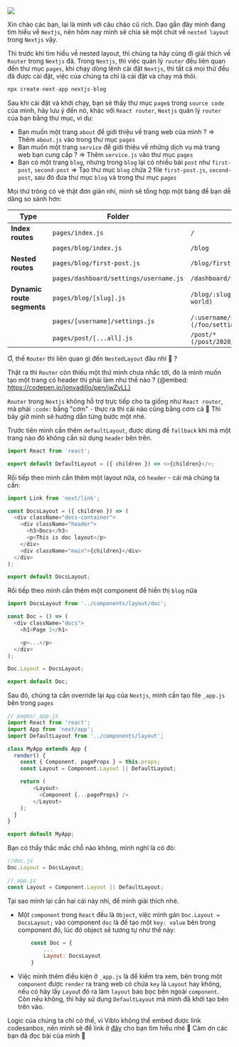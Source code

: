 ![](https://images.viblo.asia/c9457140-6d50-4c63-87d1-f6f84360df33.png)

Xin chào các bạn, lại là mình với câu chào cũ rích. Dạo gần đây mình đang tìm hiểu về `Nextjs`, nên hôm nay mình sẽ chia sẻ một chút về `nested layout` trong `Nextjs` vậy.

Thì trước khi tìm hiểu về nested layout, thì chúng ta hãy cùng đi giải thích về `Router` trong `Nextjs` đã. Trong `Nextjs`, thì việc quản lý `router` đều liên quan đến thư mục `pages`,  khi chạy dòng lệnh cài đặt `Nextjs`, thì tất cả mọi thứ đều đã được cài đặt, việc của chúng ta chỉ là cài đặt và chạy mà thôi.

```js
npx create-next-app nextjs-blog
```

Sau khi cài đặt và khởi chạy, bạn sẽ thấy thư mục `page`s trong `source code` của mình, hãy lưu ý đến nó, khác với `React router`,  `Nextjs` quản lý `router` của bạn bằng thư mục, ví dụ:
 - Bạn muốn một trang `about` để giới thiệu về trang web của mình ? => Thêm `about.js` vào trong thư mục `pages`
 - Bạn muốn một trang `service` để giới thiệu về những dịch vụ mà trang web bạn cung cấp ? => Thêm `service.js` vào thư mục `pages`
 - Bạn có một trang `blog`, nhưng trong `blog` lại có nhiều bài `post` như `first-post`, `second-post` => Tạo thư mục `blog` chứa 2 file `first-post.js`, `second-post`, sau đó đưa thư mục `blog` và trong thư mục `pages`

Mọi thứ trông có vẻ thật đơn giản nhỉ, mình sẽ tổng hợp một bảng để bạn dễ dàng so sánh hơn:


|Type |Folder |Url | 
| --------| -------- | -------- |
|**Index routes**| `pages/index.js`     | `/`     |
|| `pages/blog/index.js`     | `/blog`     |
|**Nested routes**| `pages/blog/first-post.js`     | `/blog/first-post`     |
|| `pages/dashboard/settings/username.js`     | `/dashboard/settings/username`     |
|**Dynamic route segments**| `pages/blog/[slug].js`     | `/blog/:slug (/blog/hello-world)`     |
|| `pages/[username]/settings.js`     | `/:username/settings (/foo/settings)`     |
|| `pages/post/[...all].js`     | `/post/* (/post/2020/id/title)`     |

Ơ, thế `Router` thì liên quan gì đến `NestedLayout` đâu nhỉ :thinking: ?

Thật ra thì `Router` còn thiếu một thứ mình chưa nhắc tới, đó là mình muốn tạo một trang có header thì phải làm như thế nào ?
{@embed: https://codepen.io/jonvadillo/pen/jwZvLL}

`Router` trong `Nextjs` không hỗ trợ trực tiếp cho ta giống như `React router`, mà phải `:code:` bằng "cơm" - thực ra thì cái nào cũng bằng cơm cả :rofl: Thì bây giờ mình sẽ hướng dẫn từng bước một nhé.

Trước tiên mình cần thêm `defaultLayout`, được dùng để `fallback` khi mà một trang nào đó không cần sử dụng `header` bên trên.
```js
import React from 'react';

export default DefaultLayout = ({ children }) => <>{children}</>;

```
Rồi tiếp theo mình cần thêm một layout nữa, có `header` - cái mà chúng ta cần:

```js
import Link from 'next/link';

const DocsLayout = ({ children }) => (
  <div className="docs-container">
    <div className="header">
      <h3>Docs</h3>
      <p>This is doc layout</p>
    </div>
    <div className="main">{children}</div>
  </div>
);

export default DocsLayout;
```

Rồi tiếp theo mình cần thêm một component để hiển thị `blog` nữa
```js
import DocsLayout from '../components/layout/doc';

const Doc = () => (
  <div className="docs">
    <h1>Page 1</h1>

    <p>...</p>
  </div>
);

Doc.Layout = DocsLayout;

export default Doc;
```

Sau đó, chúng ta cần override lại `App` của `Nextjs`, mình cần tạo file `_app.js` bên trong `pages`
```js
// pages/_app.js
import React from 'react';
import App from 'next/app';
import DefaultLayout from '../components/layout';

class MyApp extends App {
  render() {
    const { Component, pageProps } = this.props;
    const Layout = Component.Layout || DefaultLayout;

    return (
        <Layout>
          <Component {...pageProps} />
        </Layout>
    );
  }
}

export default MyApp;
```

Bạn có thấy thắc mắc chỗ nào không, mình nghĩ là có đó:
```js
//doc.js
Doc.Layout = DocsLayout;

//_app.js
const Layout = Component.Layout || DefaultLayout;
```
 Tại sao mình lại cần hai cái này nhỉ, để mình giải thích nhé.
- Một `component` trong `React` đều là `Object`, việc mình gán `Doc.Layout = DocsLayout;` vào component `doc` là để tạo một `key: value` bên trong component đó, lúc đó object sẽ tương tự như thế này: 
    ```js
        const Doc = {
            ...
            Layout: DocsLayout
        }
    ```
- Việc mình thêm điều kiện ở `_app.js` là để kiểm tra xem, bên trong một `component` được `render` ra trang web có chứa `key` là `Layout` hay không, nếu có hãy lấy `Layou`t đó ra làm `layout` bao bọc bên ngoài `component`. Còn nếu không, thì hãy sử dụng `DefaultLayout` mà mình đã khởi tạo bên trên vào.

Logic của chúng ta chỉ có thế, vì Viblo không thể embed được link codesanbox, nên mình sẽ để link ở [đây](https://codesandbox.io/s/hungry-water-kw94z) cho bạn tìm hiểu nhé :hugs: Cảm ơn các bạn đã đọc bài của mình :bow: